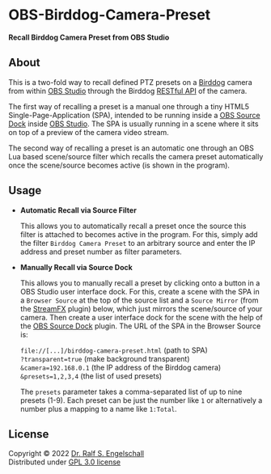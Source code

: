 
OBS-Birddog-Camera-Preset
=========================

**Recall Birddog Camera Preset from OBS Studio**

About
-----

This is a two-fold way to recall defined PTZ presets on a [Birddog](https://bird-dog.tv/) camera
from within [OBS Studio](https://obsproject.com) through the Birddog
[RESTful API](https://bird-dog.tv/SW/API/index.html#api-PTZ-recallPost) of the camera.

The first way of recalling a preset is a manual one through a tiny HTML5
Single-Page-Application (SPA), intended to be running inside a [OBS
Source Dock](https://github.com/exeldro/obs-source-dock) inside [OBS
Studio](https://obsproject.com). The SPA is usually running in a scene where it
sits on top of a preview of the camera video stream.

The second way of recalling a preset is an automatic one through an OBS Lua
based scene/source filter which recalls the camera preset automatically once the
scene/source becomes active (is shown in the program).

Usage
-----

- **Automatic Recall via Source Filter**

  This allows you to automatically recall a preset once the source this
  filter is attached to becomes active in the program. For this, simply
  add the filter `Birddog Camera Preset` to an arbitrary source and
  enter the IP address and preset number as filter parameters.

- **Manually Recall via Source Dock**

  This allows you to manually recall a preset by clicking onto a
  button in a OBS Studio user interface dock. For this, create a
  scene with the SPA in a `Browser Source` at the top of the
  source list and a `Source Mirror` (from the [StreamFX](https://github.com/Xaymar/obs-streamfx) plugin) below, which
  just mirrors the scene/source of your camera. Then create
  a user interface dock for the scene with the help of the
  [OBS Source Dock](https://github.com/exeldro/obs-source-dock) plugin. The URL of the SPA in the Browser Source is:

  `file://[...]/birddog-camera-preset.html` (path to SPA)<br/>
  `?transparent=true` (make background transparent)<br/>
  `&camera=192.168.0.1` (the IP address of the Birddog camera)<br/>
  `&presets=1,2,3,4` (the list of used presets)

  The `presets` parameter takes a comma-separated list of up to nine
  presets (1-9). Each preset can be just the number like `1` or
  alternatively a number plus a mapping to a name like `1:Total`.

License
-------

Copyright &copy; 2022 [Dr. Ralf S. Engelschall](http://engelschall.com/)<br/>
Distributed under [GPL 3.0 license](https://spdx.org/licenses/GPL-3.0-only.html)

